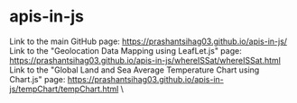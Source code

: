 # apis-in-js
Link to the main GitHub page:  https://prashantsihag03.github.io/apis-in-js/ \
Link to the "Geolocation Data Mapping using LeafLet.js" page: https://prashantsihag03.github.io/apis-in-js/whereISSat/whereISSat.html \
Link to the "Global Land and Sea Average Temperature Chart using Chart.js" page: https://prashantsihag03.github.io/apis-in-js/tempChart/tempChart.html \

